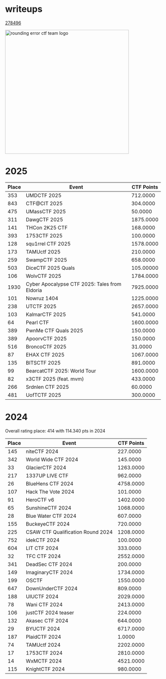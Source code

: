 # writeups

[278496](https://ctftime.org/team/278496)

<img src="https://github.com/rerrorctf/ret/assets/93072266/5a998dbb-5730-4b10-9636-45e35e9fe77e" alt="rounding error ctf team logo" width="400"/>

# 2025

|Place|Event|CTF Points|
|-----|-----|----------|
|353 |UMDCTF 2025 | 712.0000|
|843 |CTF@CIT 2025 | 304.0000|
|475 |UMassCTF 2025 | 50.0000|
|311 |DawgCTF 2025 | 1875.0000|
|141 |THCon 2K25 CTF | 168.0000|
|393 |1753CTF 2025 | 100.0000|
|128 |squ1rrel CTF 2025 | 1578.0000|
|173 |TAMUctf 2025 | 210.0000|
|259 |SwampCTF 2025 | 658.0000|
|503 |DiceCTF 2025 Quals | 105.00000|
|106 |WolvCTF 2025 | 1784.0000|
|1930 |Cyber Apocalypse CTF 2025: Tales from Eldoria | 7925.0000|
|101 |Nowruz 1404 | 1225.0000|
|238 |UTCTF 2025 | 2657.0000|
|103 |KalmarCTF 2025 | 541.0000|
|64 | Pearl CTF | 1600.0000|
|389 | PwnMe CTF Quals 2025 | 150.0000|
|389 | ApoorvCTF 2025 | 150.0000|
|516 | BroncoCTF 2025 | 31.0000|
|87 | EHAX CTF 2025 | 1067.0000|
|135 | BITSCTF 2025 | 891.0000|
|99 | BearcatCTF 2025: World Tour | 1600.0000|
|82 | x3CTF 2025 (feat. mvm) | 433.0000|
|266 | Srdnlen CTF 2025 | 60.0000|
|481 | UofTCTF 2025 | 300.0000|

# 2024

Overall rating place: 414 with 114.340 pts in 2024

|Place|Event|CTF Points|
|-----|-----|----------|
|145 | niteCTF 2024 | 227.0000|
|342 | World Wide CTF 2024 | 145.0000|
|33 | GlacierCTF 2024 | 1263.0000|
|217 | 1337UP LIVE CTF | 962.0000|
|26 | BlueHens CTF 2024 | 4758.0000|
|107 | Hack The Vote 2024 | 101.0000|
|91 | HeroCTF v6 | 1402.0000|
|65 | SunshineCTF 2024 | 1068.0000|
|28 | Blue Water CTF 2024 | 607.0000|
|155 | BuckeyeCTF 2024 | 720.0000|
|225 | CSAW CTF Qualification Round 2024 | 1208.0000|
|752 | idekCTF 2024 | 100.0000|
|604 | LIT CTF 2024 |333.0000|
|32 |TFC CTF 2024 |2552.0000|
|341 |DeadSec CTF 2024 |200.0000|
|149 |ImaginaryCTF 2024 |1734.0000|
|199 |OSCTF |1550.0000|
|647 |DownUnderCTF 2024 |809.0000|
|188 |UIUCTF 2024 |2029.0000|
|78 |Wani CTF 2024 |2413.0000|
|106 |justCTF 2024 teaser |224.0000|
|132 |Akasec CTF 2024 |644.0000|
|29 |BYUCTF 2024 |6717.0000|
|187 |PlaidCTF 2024 |1.0000|
|74 |TAMUctf 2024 |2202.0000|
|17 |1753CTF 2024 |2810.0000|
|14 |WxMCTF 2024 |4521.0000|
|115 |KnightCTF 2024 |980.0000|

